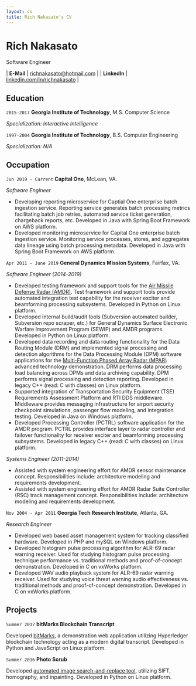 ```yaml
---
layout: cv
title: Rich Nakasato's CV
---
```


# Rich Nakasato

Software Engineer

| __E-Mail__   | [richnakasato@hotmail.com](mailto:richnakasato@hotmail.com)          |
| __LinkedIn__ | [linkedin.com/in/richnakasato](https://linkedin.com/in/richnakasato) |


## Education

`2015-2017`
__Georgia Institute of Technology__, M.S. Computer Science

_Specialization: Interactive Intelligence_

`1997-2004`
__Georgia Institute of Technology__, B.S. Computer Engineering

_Specialization: N/A_


## Occupation

`Jun 2019 - Current`
__Capital One__, McLean, VA.

_Software Engineer_

- Developing reporting microservice for Captial One enterprise batch ingestion service. Reporting service generates batch processing metrics facilitating batch job retries, automated service ticket generation, chargeback reports, etc. Developed in Java with Spring Boot Framework on AWS platform.
- Developed monitoring microservice for Capital One enterprise batch ingestion service. Monitoring service processes, stores, and aggregates data lineage using batch processing metadata. Developed in Java with Spring Boot Framework on AWS platform.


`Apr 2011 - June 2019`
__General Dynamics Mission Systems__, Fairfax, VA.

_Software Engineer (2014-2019)_

- Developed testing framework and support tools for the [Air Missile Defense Radar (AMDR)](https://www.raytheon.com/capabilities/products/amdr). Test framework and support tools provide automated integration test capability for the receiver exciter and beamforming processing subsystems.  Developed in Python on Linux platform.
- Developed internal build/audit tools (Subversion automated builder, Subversion repo scraper, etc.) for General Dynamics Surface Electronic Warfare Improvement Program (SEWIP) and AMDR programs. Developed in Python on Linux platform.
- Developed data recording and data routing functionality for the Data Routing Module (DRM) and implemented signal processing and detection algorithms for the Data Processing Module (DPM) software applications for the [Multi-Function Phased Array Radar (MPAR)](https://www.nssl.noaa.gov/tools/radar/atd/) advanced technology demonstration. DRM performs data processing load balancing across DPMs and data archiving capability. DPM performs signal processing and detection reporting. Developed in legacy C++ (read: C with classes) on Linux platform.
- Supported integration of Transportation Security Equipment (TSE) Requirements Assessment Platform and RTI DDS middleware. Middleware provides messaging infrastructure for airport security checkpoint simulations, passenger flow modeling, and integration testing. Developed in Java on Windows platform.
- Developed Processing Controller (PCTRL) software application for the AMDR program. PCTRL provides interface layer to radar controller and failover functionality for receiver exciter and beamforming processing subsystems. Developed in legacy C++ (read: C with classes) on Linux platform.

_Systems Engineer (2011-2014)_

- Assisted with system engineering effort for AMDR sensor maintenance concept. Responsibilities include: architecture modeling and requirements development.
- Assisted with system engineering effort for AMDR Radar Suite Controller (RSC) track management concept. Responsibilities include: architecture modeling and requirements development.


`Nov 2004 - Apr 2011`
__Georgia Tech Research Institute__, Atlanta, GA.

_Research Engineer_

- Developed web based asset management system for tracking classified hardware. Developed in PHP and mySQL on Windows platform.
- Developed histogram pulse processing algorithm for ALR-69 radar warning receiver. Used for studying histogram pulse processing technique performance vs. traditional methods and proof-of-concept demonstration. Developed in C on vxWorks platform.
- Developed WAV audio playback system for ALR-69 radar warning receiver. Used for studying voice threat warning audio effectiveness vs. traditional methods and proof-of-concept demonstration. Developed in C on vxWorks platform.


## Projects

`Summer 2017` __bitMarks Blockchain Transcript__

Developed [bitMarks](https://youtu.be/hWApEBhrqS4), a demonstration web application utilizing Hyperledger blockchain technology acting as a modern digital transcript. Developed in Python and JavaScript on Linux platform.


`Summer 2016` __Photo Scrub__

Developed [automated image search-and-replace tool](https://goo.gl/xjVtjF), utilizing SIFT, homography, and inpainting. Developed in Python on Linux platform.

